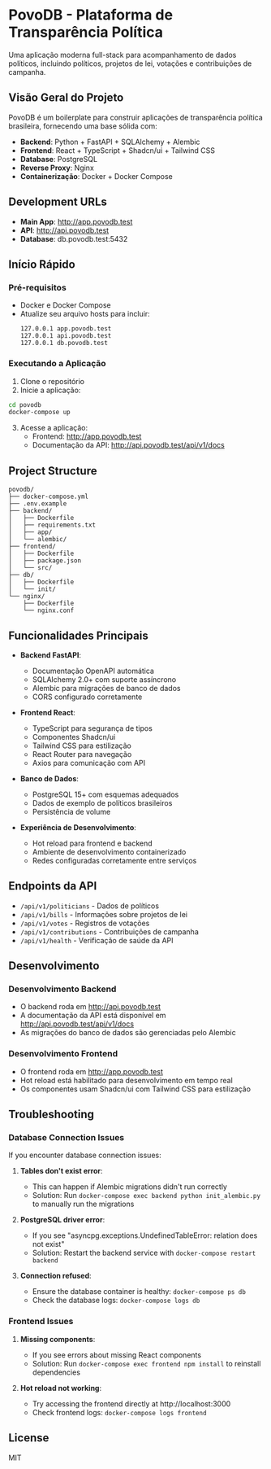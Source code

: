 # PovoDB - Plataforma de Transparência Política

Uma aplicação moderna full-stack para acompanhamento de dados políticos, incluindo políticos, projetos de lei, votações e contribuições de campanha.

## Visão Geral do Projeto

PovoDB é um boilerplate para construir aplicações de transparência política brasileira, fornecendo uma base sólida com:

- **Backend**: Python + FastAPI + SQLAlchemy + Alembic
- **Frontend**: React + TypeScript + Shadcn/ui + Tailwind CSS
- **Database**: PostgreSQL
- **Reverse Proxy**: Nginx
- **Containerização**: Docker + Docker Compose

## Development URLs

- **Main App**: http://app.povodb.test
- **API**: http://api.povodb.test
- **Database**: db.povodb.test:5432

## Início Rápido

### Pré-requisitos

- Docker e Docker Compose
- Atualize seu arquivo hosts para incluir:
  ```
  127.0.0.1 app.povodb.test
  127.0.0.1 api.povodb.test
  127.0.0.1 db.povodb.test
  ```

### Executando a Aplicação

1. Clone o repositório
2. Inicie a aplicação:

```bash
cd povodb
docker-compose up
```

3. Acesse a aplicação:
   - Frontend: http://app.povodb.test
   - Documentação da API: http://api.povodb.test/api/v1/docs

## Project Structure

```
povodb/
├── docker-compose.yml
├── .env.example
├── backend/
│   ├── Dockerfile
│   ├── requirements.txt
│   ├── app/
│   └── alembic/
├── frontend/
│   ├── Dockerfile
│   ├── package.json
│   └── src/
├── db/
│   ├── Dockerfile
│   └── init/
└── nginx/
    ├── Dockerfile
    └── nginx.conf
```

## Funcionalidades Principais

- **Backend FastAPI**:
  - Documentação OpenAPI automática
  - SQLAlchemy 2.0+ com suporte assíncrono
  - Alembic para migrações de banco de dados
  - CORS configurado corretamente

- **Frontend React**:
  - TypeScript para segurança de tipos
  - Componentes Shadcn/ui
  - Tailwind CSS para estilização
  - React Router para navegação
  - Axios para comunicação com API

- **Banco de Dados**:
  - PostgreSQL 15+ com esquemas adequados
  - Dados de exemplo de políticos brasileiros
  - Persistência de volume

- **Experiência de Desenvolvimento**:
  - Hot reload para frontend e backend
  - Ambiente de desenvolvimento containerizado
  - Redes configuradas corretamente entre serviços

## Endpoints da API

- `/api/v1/politicians` - Dados de políticos
- `/api/v1/bills` - Informações sobre projetos de lei
- `/api/v1/votes` - Registros de votações
- `/api/v1/contributions` - Contribuições de campanha
- `/api/v1/health` - Verificação de saúde da API

## Desenvolvimento

### Desenvolvimento Backend

- O backend roda em http://api.povodb.test
- A documentação da API está disponível em http://api.povodb.test/api/v1/docs
- As migrações do banco de dados são gerenciadas pelo Alembic

### Desenvolvimento Frontend

- O frontend roda em http://app.povodb.test
- Hot reload está habilitado para desenvolvimento em tempo real
- Os componentes usam Shadcn/ui com Tailwind CSS para estilização

## Troubleshooting

### Database Connection Issues

If you encounter database connection issues:

1. **Tables don't exist error**: 
   - This can happen if Alembic migrations didn't run correctly
   - Solution: Run `docker-compose exec backend python init_alembic.py` to manually run the migrations

2. **PostgreSQL driver error**:
   - If you see "asyncpg.exceptions.UndefinedTableError: relation does not exist"
   - Solution: Restart the backend service with `docker-compose restart backend`

3. **Connection refused**:
   - Ensure the database container is healthy: `docker-compose ps db`
   - Check the database logs: `docker-compose logs db`

### Frontend Issues

1. **Missing components**:
   - If you see errors about missing React components
   - Solution: Run `docker-compose exec frontend npm install` to reinstall dependencies

2. **Hot reload not working**:
   - Try accessing the frontend directly at http://localhost:3000
   - Check frontend logs: `docker-compose logs frontend`

## License

MIT